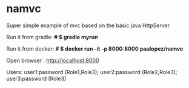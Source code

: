 # namvc

Super simple example of mvc based on the basic java HttpServer

<p>Run it from gradle: <b># $ gradle myrun</b></p>
<p>Run it from docker: <b># $ docker run -it -p 8000:8000 paulopez/namvc</b></p>

<p>Open browser : <a href="http://localhost:8000">http://localhost:8000</a></p>

<p>Users: user1:password (Role1,Role3); user2:password (Role2,Role3); user3:password (Role3)</p>
